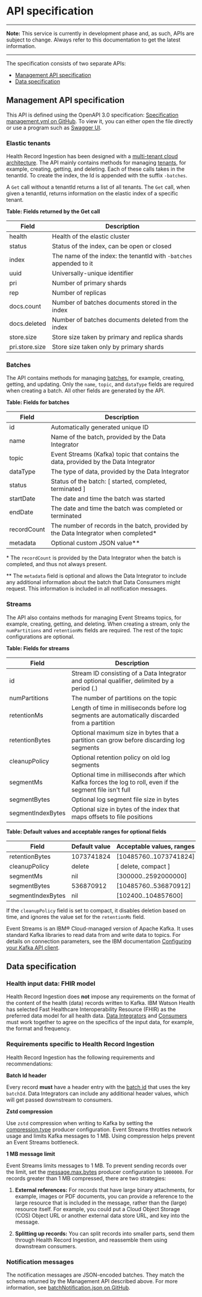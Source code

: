 # API specification

___

**Note:** This service is currently in development phase and, as such, APIs are subject to change. Always refer to this documentation to get the latest information.

___

The specification consists of two separate APIs: 

- [Management API specification](#management-api-specification)
- [Data specification](#data-specification)

## Management API specification

This API is defined using the OpenAPI 3.0 specification: [Specification management.yml on GitHub](https://github.com/Alvearie/hri-api-spec/tree/master/management-api/management.yml). To view it, you can either open the file directly or use a program such as [Swagger UI](https://swagger.io/tools/swagger-ui/download/). 

### Elastic tenants

Health Record Ingestion has been designed with a [multi-tenant cloud architecture](multitenancy.md). The API mainly contains methods for managing [tenants](glossary.md#tenant), for example, creating, getting, and deleting. Each of these calls takes in the tenantId. To create the index, the Id is appended with the suffix `-batches`.

A `Get` call without a tenantId returns a list of all tenants. The `Get` call, when given a tenantId, returns information on the elastic index of a specific tenant. 

**Table: Fields returned by the Get call**

| Field          | Description                                                        |
| -------------- | ------------------------------------------------------------------ |
| health         | Health of the elastic cluster                                      |
| status         | Status of the index, can be open or closed                         |
| index          | The name of the index: the tenantId with `-batches` appended to it |
| uuid           | Universally-unique identifier                                      |
| pri            | Number of primary shards                                           |
| rep            | Number of replicas                                                 |
| docs.count     | Number of batches documents stored in the index                    |
| docs.deleted   | Number of batches documents deleted from the index                 |
| store.size     | Store size taken by primary and replica shards                     |
| pri.store.size | Store size taken only by primary shards                            |

### Batches

The API contains methods for managing [batches](glossary.md#batch), for example, creating, getting, and updating. Only the `name`, `topic`, and `dataType` fields are required when creating a batch. All other fields are generated by the API.

**Table: Fields for batches**

| Field       | Description                                                                          |
| ----------- | ------------------------------------------------------------------------------------ |
| id          | Automatically generated unique ID                                                    |
| name        | Name of the batch, provided by the Data Integrator                                   |
| topic       | Event Streams (Kafka) topic that contains the data, provided by the Data Integrator  |
| dataType    | The type of data, provided by the Data Integrator                                    |
| status      | Status of the batch: [ started, completed, terminated ]                              |
| startDate   | The date and time the batch was started                                              |
| endDate     | The date and time the batch was completed or terminated                              |
| recordCount | The number of records in the batch, provided by the Data Integrator when completed\* |
| metadata    | Optional custom JSON value\*\*                                                       |

\* The `recordCount` is provided by the Data Integrator when the batch is completed, and thus not always present.

\*\* The `metadata` field is optional and allows the Data Integrator to include any additional information about the batch that Data Consumers might request. This information is included in all notification messages.

### Streams

The API also contains methods for managing Event Streams topics, for example,  creating, getting, and deleting. When creating a stream, only the `numPartitions` and `retentionMs` fields are required. The rest of the topic configurations are optional. 

**Table: Fields for streams**

| Field             | Description                                                                                                 |
| ----------------- | ----------------------------------------------------------------------------------------------------------- |
| id                | Stream ID consisting of a Data Integrator and optional qualifier, delimited by a period (\.\)               |
| numPartitions     | The number of partitions on the topic                                                                       |
| retentionMs       | Length of time in milliseconds before log segments are automatically discarded from a partition             |
| retentionBytes    | Optional maximum size in bytes that a partition can grow before discarding log segments                     |
| cleanupPolicy     | Optional retention policy on old log segments                                                               |
| segmentMs         | Optional time in milliseconds after which Kafka forces the log to roll, even if the segment file isn't full |
| segmentBytes      | Optional log segment file size in bytes                                                                     |
| segmentIndexBytes | Optional size in bytes of the index that maps offsets to file positions                                     |

**Table: Default values and acceptable ranges for optional fields**

| Field             | Default value | Acceptable values, ranges |
| ----------------- | ------------- | ------------------------- |
| retentionBytes    | 1073741824    | [10485760..1073741824]    |
| cleanupPolicy     | delete        | [ delete, compact ]       |
| segmentMs         | nil           | [300000..2592000000]      |
| segmentBytes      | 536870912     | [10485760..536870912]     |
| segmentIndexBytes | nil           | [102400..104857600]       |

If the `cleanupPolicy` field is set to compact, it disables deletion based on time, and ignores the value set for the `retentionMs` field.

Event Streams is an IBM&reg; Cloud-managed version of Apache Kafka. It uses standard Kafka libraries to read data from and write data to topics. For details on connection parameters, see the IBM documentation [Configuring your Kafka API client](https://cloud.ibm.com/docs/EventStreams?topic=EventStreams-kafka_using#kafka_api_client).  

## Data specification

### Health input data: FHIR model

Health Record Ingestion does **not** impose any requirements on the format of the content of the health (data) records written to Kafka. IBM Watson Health has selected Fast Healthcare Interoperability Resource (FHIR) as the preferred data model for all health data. [Data Integrators](glossary.md#data-integrator) and [Consumers](glossary.md#data-consumer) must work together to agree on the specifics of the input data, for example, the format and frequency.

### Requirements specific to Health Record Ingestion

Health Record Ingestion has the following requirements and recommendations:

**Batch Id header**

Every record **must** have a header entry with the [batch id](glossary.md#batch-id) that uses the key `batchId`. Data Integrators can include any additional header values, which will get passed downstream to consumers.

**Zstd compression**

Use `zstd` compression when writing to Kafka by setting the [compression.type](https://kafka.apache.org/documentation/#compression.type) producer configuration. Event Streams throttles network usage and limits Kafka messages to 1 MB. Using compression helps prevent an Event Streams bottleneck.

**1 MB message limit**

Event Streams limits messages to 1 MB. To prevent sending records over the limit, set the [message.max.bytes](https://kafka.apache.org/documentation/#message.max.bytes) producer configuration to `1000000`. For records greater than 1 MB compressed, there are two strategies:

1. **External references:** For records that have large binary attachments, for example, images or PDF documents, you can provide a reference to the large resource that is included in the message, rather than the (large) resource itself. For example, you could put a Cloud Object Storage (COS) Object URL or another external data store URL, and key into the message.

2. **Splitting up records:** You can split records into smaller parts, send them through Health Record Ingestion, and reassemble them using downstream consumers. 

### Notification messages

The notification messages are JSON-encoded batches. They match the schema returned by the Management API described above. For more information, see [batchNotification.json on GitHub](https://github.com/Alvearie/hri-api-spec/tree/master/notifications/batchNotification.json).

